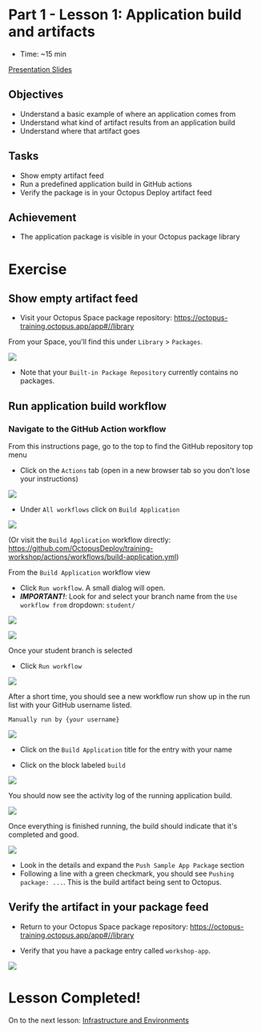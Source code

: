 # Part 1 - Lesson 1: Application build and artifacts
- Time: ~15 min

[Presentation Slides](https://docs.google.com/presentation/d/1RE1cpKfioSquK9h-HH6jxqrbRpw4WQff4TxOJTCD2ww/edit#slide=id.g1185db482c1_0_8)

## Objectives
- Understand a basic example of where an application comes from
- Understand what kind of artifact results from an application build
- Understand where that artifact goes

## Tasks
- Show empty artifact feed
- Run a predefined application build in GitHub actions
- Verify the package is in your Octopus Deploy artifact feed

## Achievement
- The application package is visible in your Octopus package library

# Exercise

## Show empty artifact feed

- Visit your Octopus Space package repository: https://octopus-training.octopus.app/app#//library

From your Space, you'll find this under `Library` > `Packages`.

![](assets/1-1/od-library-packages.png)

- Note that your `Built-in Package Repository` currently contains no packages.

## Run application build workflow

### Navigate to the GitHub Action workflow

From this instructions page, go to the top to find the GitHub repository top menu

- Click on the `Actions` tab (open in a new browser tab so you don't lose your instructions)

![](assets/1-1/GitHub-actions.png)

- Under `All workflows` click on `Build Application`

![](assets/1-1/build-app-workflow-item.png)

(Or visit the `Build Application` workflow directly: https://github.com/OctopusDeploy/training-workshop/actions/workflows/build-application.yml)

From the `Build Application` workflow view

- Click `Run workflow`. A small dialog will open.
- ***IMPORTANT!***: Look for and select your branch name from the `Use workflow from` dropdown: `student/`


![](assets/1-1/run-workflow-dialog.png)

![](assets/1-1/build-from-student-branch.png)

Once your student branch is selected

- Click `Run workflow`

![](assets/1-1/run-workflow.png)

After a short time, you should see a new workflow run show up in the run list with your GitHub username listed.
```
Manually run by {your username}
```

![](assets/1-1/workflow-started.png)

- Click on the `Build Application` title for the entry with your name

- Click on the block labeled `build`

![](assets/1-1/workflow-build-job-block.png)

You should now see the activity log of the running application build.

![](assets/1-1/workflow-running-log.png)

Once everything is finished running, the build should indicate that it's completed and good.

![](assets/1-1/good-build.png)

- Look in the details and expand the `Push Sample App Package` section
- Following a line with a green checkmark, you should see `Pushing package: ...`. This is the build artifact being sent to Octopus.

## Verify the artifact in your package feed

- Return to your Octopus Space package repository: https://octopus-training.octopus.app/app#//library

- Verify that you have a package entry called `workshop-app`.

![](assets/1-1/package-in-feed.png)

# Lesson Completed!

On to the next lesson: [Infrastructure and Environments](part-1-lesson-2.md)

